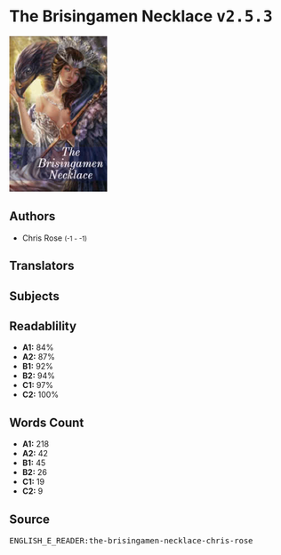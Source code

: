 # The Brisingamen Necklace <kbd>v2.5.3</kbd>

![](./cover.medium.jpg "")

## Authors


 - Chris Rose <small>(-1 - -1)</small>

## Translators



## Subjects



## Readablility


 - **A1:** 84%
 - **A2:** 87%
 - **B1:** 92%
 - **B2:** 94%
 - **C1:** 97%
 - **C2:** 100%

## Words Count


 - **A1:** 218
 - **A2:** 42
 - **B1:** 45
 - **B2:** 26
 - **C1:** 19
 - **C2:** 9

## Source


<kbd>ENGLISH_E_READER:the-brisingamen-necklace-chris-rose</kbd>
